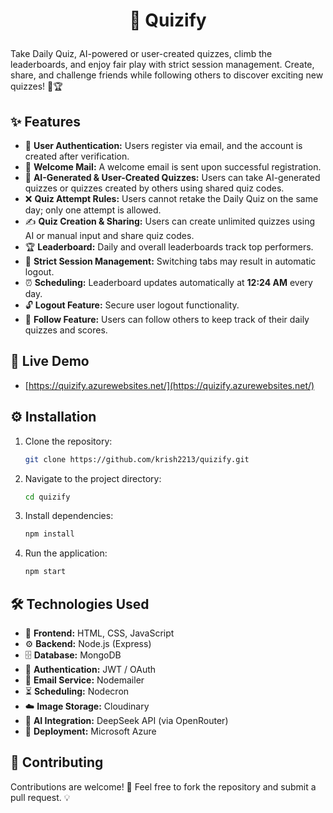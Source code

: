 <h1><p align="center">🎯 Quizify</p></h1>

Take Daily Quiz, AI-powered or user-created quizzes, climb the leaderboards, and enjoy fair play with strict session management. Create, share, and challenge friends while following others to discover exciting new quizzes! 🎯🏆

## ✨ Features
- 🔐 **User Authentication:** Users register via email, and the account is created after verification.
- 📩 **Welcome Mail:** A welcome email is sent upon successful registration.
- 🧠 **AI-Generated & User-Created Quizzes:** Users can take AI-generated quizzes or quizzes created by others using shared quiz codes.
- ❌ **Quiz Attempt Rules:** Users cannot retake the Daily Quiz on the same day; only one attempt is allowed.
- ✍️ **Quiz Creation & Sharing:** Users can create unlimited quizzes using AI or manual input and share quiz codes.
- 🏆 **Leaderboard:** Daily and overall leaderboards track top performers.
- 🔄 **Strict Session Management:** Switching tabs may result in automatic logout.
- ⏰ **Scheduling:** Leaderboard updates automatically at **12:24 AM** every day.
- 🔓 **Logout Feature:** Secure user logout functionality.
- 👥 **Follow Feature:** Users can follow others to keep track of their daily quizzes and scores.

## 🚀 Live Demo
- [https://quizify.azurewebsites.net/](https://quizify.azurewebsites.net/)


## ⚙️ Installation

1. Clone the repository:
   ```sh
   git clone https://github.com/krish2213/quizify.git
   ```
2. Navigate to the project directory:
   ```sh
   cd quizify
   ```
3. Install dependencies:
   ```sh
   npm install 
   ```
4. Run the application:
   ```sh
   npm start 
   ```

## 🛠 Technologies Used
- 🎨 **Frontend:** HTML, CSS, JavaScript
- ⚙️ **Backend:** Node.js (Express)
- 🗄 **Database:** MongoDB
- 🔑 **Authentication:** JWT / OAuth
- 📧 **Email Service:** Nodemailer
- ⏳ **Scheduling:** Nodecron
- ☁️ **Image Storage:** Cloudinary
- 🧠 **AI Integration:** DeepSeek API (via OpenRouter)
- 🚀 **Deployment:** Microsoft Azure

## 🤝 Contributing
Contributions are welcome! 
🎉 Feel free to fork the repository and submit a pull request. 💡